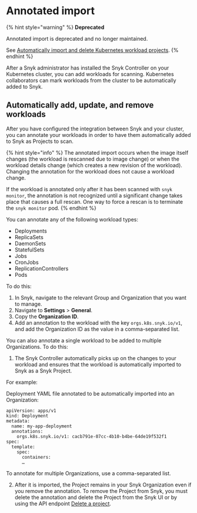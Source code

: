 # Annotated import



{% hint style="warning" %}
**Deprecated**

Annotated import is deprecated and no longer maintained.&#x20;

See [Automatically import and delete Kubernetes workload projects](automatically-import-and-delete-kubernetes-workload-projects.md).
{% endhint %}

After a Snyk administrator has installed the Snyk Controller on your Kubernetes cluster, you can add workloads for scanning. Kubernetes collaborators can mark workloads from the cluster to be automatically added to Snyk.

## Automatically add, update, and remove workloads

After you have configured the integration between Snyk and your cluster, you can annotate your workloads in order to have them automatically added to Snyk as Projects to scan.

{% hint style="info" %}
The annotated import occurs when the image itself changes (the workload is rescanned due to image change) or when the workload details change (which creates a new revision of the workload). Changing the annotation for the workload does not cause a workload change.

If the workload is annotated only after it has been scanned with `snyk monitor`, the annotation is not recognized until a significant change takes place that causes a full rescan. One way to force a rescan is to terminate the `snyk monitor` pod.
{% endhint %}

You can annotate any of the following workload types:

* Deployments
* ReplicaSets
* DaemonSets
* StatefulSets
* Jobs
* CronJobs
* ReplicationControllers
* Pods

To do this:

1. In Snyk, navigate to the relevant Group and Organization that you want to manage.
2. Navigate to **Settings** > **General**.
3. Copy the **Organization ID**.
4. Add an annotation to the workload with the key `orgs.k8s.snyk.io/v1`, and add the Organization ID as the value in a comma-separated list.

You can also annotate a single workload to be added to multiple Organizations. To do this:

1. The Snyk Controller automatically picks up on the changes to your workload and ensures that the workload is automatically imported to Snyk as a Snyk Project.

For example:

Deployment YAML file annotated to be automatically imported into an Organization:

```
apiVersion: apps/v1
kind: Deployment
metadata:
  name: my-app-deployment
  annotations:
    orgs.k8s.snyk.io/v1: cacb791e-07cc-4b10-b4be-64de19f532f1
spec:
  template:
    spec:
      containers:
      …
```

To annotate for multiple Organizations, use a comma-separated list.

2. After it is imported, the Project remains in your Snyk Organization even if you remove the annotation. To remove the Project from Snyk, you must delete the annotation and delete the Project from the Snyk UI or by using the API endpoint [Delete a project](../../../snyk-api/reference/projects-v1.md#org-orgid-project-projectid-2).
